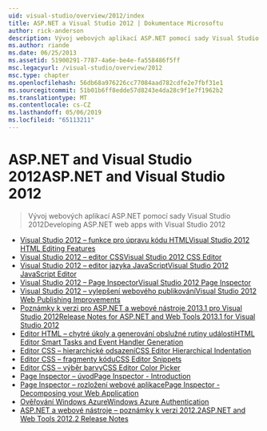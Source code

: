```yaml
---
uid: visual-studio/overview/2012/index
title: ASP.NET a Visual Studio 2012 | Dokumentace Microsoftu
author: rick-anderson
description: Vývoj webových aplikací ASP.NET pomocí sady Visual Studio 2012
ms.author: riande
ms.date: 06/25/2013
ms.assetid: 51900291-7787-4a6e-be4e-fa558486f5ff
msc.legacyurl: /visual-studio/overview/2012
msc.type: chapter
ms.openlocfilehash: 56db68a976226cc77084aad782cdfe2e7fbf31e1
ms.sourcegitcommit: 51b01b6ff8edde57d8243e4da28c9f1e7f1962b2
ms.translationtype: MT
ms.contentlocale: cs-CZ
ms.lasthandoff: 05/06/2019
ms.locfileid: "65113211"
---
```

# <a name="aspnet-and-visual-studio-2012"></a><span data-ttu-id="36737-103">ASP.NET and Visual Studio 2012</span><span class="sxs-lookup"><span data-stu-id="36737-103">ASP.NET and Visual Studio 2012</span></span>

> <span data-ttu-id="36737-104">Vývoj webových aplikací ASP.NET pomocí sady Visual Studio 2012</span><span class="sxs-lookup"><span data-stu-id="36737-104">Developing ASP.NET web apps with Visual Studio 2012</span></span>

- [<span data-ttu-id="36737-105">Visual Studio 2012 – funkce pro úpravu kódu HTML</span><span class="sxs-lookup"><span data-stu-id="36737-105">Visual Studio 2012 HTML Editing Features</span></span>](visual-studio-2012-html-editing-features.md)
- [<span data-ttu-id="36737-106">Visual Studio 2012 – editor CSS</span><span class="sxs-lookup"><span data-stu-id="36737-106">Visual Studio 2012 CSS Editor</span></span>](visual-studio-2012-css-editor.md)
- [<span data-ttu-id="36737-107">Visual Studio 2012 – editor jazyka JavaScript</span><span class="sxs-lookup"><span data-stu-id="36737-107">Visual Studio 2012 JavaScript Editor</span></span>](visual-studio-2012-javascript-editor.md)
- [<span data-ttu-id="36737-108">Visual Studio 2012 – Page Inspector</span><span class="sxs-lookup"><span data-stu-id="36737-108">Visual Studio 2012 Page Inspector</span></span>](visual-studio-2012-page-inspector.md)
- [<span data-ttu-id="36737-109">Visual Studio 2012 – vylepšení webového publikování</span><span class="sxs-lookup"><span data-stu-id="36737-109">Visual Studio 2012 Web Publishing Improvements</span></span>](visual-studio-2012-web-publishing-improvements.md)
- [<span data-ttu-id="36737-110">Poznámky k verzi pro ASP.NET a webové nástroje 2013.1 pro Visual Studio 2012</span><span class="sxs-lookup"><span data-stu-id="36737-110">Release Notes for ASP.NET and Web Tools 2013.1 for Visual Studio 2012</span></span>](aspnet-and-web-tools-20131-for-visual-studio-2012.md)
- [<span data-ttu-id="36737-111">Editor HTML – chytré úkoly a generování obslužné rutiny události</span><span class="sxs-lookup"><span data-stu-id="36737-111">HTML Editor Smart Tasks and Event Handler Generation</span></span>](visual-studio-vnext-videos-html-editor-smart-tasks-and-event-handler-generation.md)
- [<span data-ttu-id="36737-112">Editor CSS – hierarchické odsazení</span><span class="sxs-lookup"><span data-stu-id="36737-112">CSS Editor Hierarchical Indentation</span></span>](visual-studio-vnext-videos-css-editor-hierarchical-indentation.md)
- [<span data-ttu-id="36737-113">Editor CSS – fragmenty kódu</span><span class="sxs-lookup"><span data-stu-id="36737-113">CSS Editor Snippets</span></span>](visual-studio-vnext-videos-css-editor-snippets.md)
- [<span data-ttu-id="36737-114">Editor CSS – výběr barvy</span><span class="sxs-lookup"><span data-stu-id="36737-114">CSS Editor Color Picker</span></span>](visual-studio-vnext-videos-css-editor-color-picker.md)
- [<span data-ttu-id="36737-115">Page Inspector – úvod</span><span class="sxs-lookup"><span data-stu-id="36737-115">Page Inspector - Introduction</span></span>](visual-studio-vnext-videos-page-inspector-introduction.md)
- [<span data-ttu-id="36737-116">Page Inspector – rozložení webové aplikace</span><span class="sxs-lookup"><span data-stu-id="36737-116">Page Inspector - Decomposing your Web Application</span></span>](visual-studio-vnext-videos-page-inspector-decomposing-your-web-application.md)
- [<span data-ttu-id="36737-117">Ověřování Windows Azure</span><span class="sxs-lookup"><span data-stu-id="36737-117">Windows Azure Authentication</span></span>](windows-azure-authentication.md)
- [<span data-ttu-id="36737-118">ASP.NET a webové nástroje – poznámky k verzi 2012.2</span><span class="sxs-lookup"><span data-stu-id="36737-118">ASP.NET and Web Tools 2012.2 Release Notes</span></span>](aspnet-and-web-tools-20122-release-notes-rtw.md)
